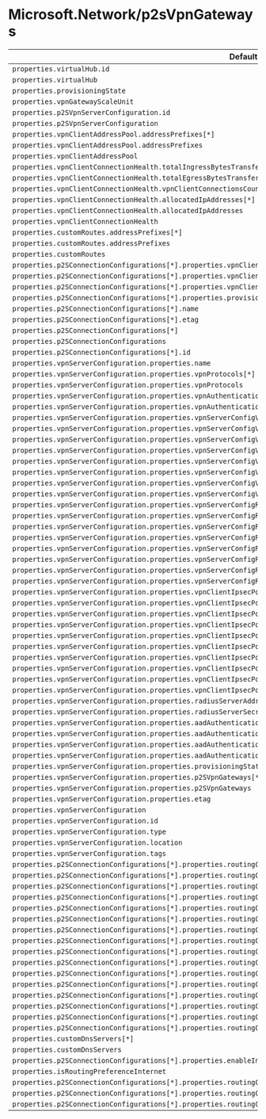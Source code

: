 # Microsoft.Network/p2sVpnGateways

| Default Path | Alias |
|---|---|
| `properties.virtualHub.id` | `Microsoft.Network/p2sVpnGateways/virtualHub.id` |
| `properties.virtualHub` | `Microsoft.Network/p2sVpnGateways/virtualHub` |
| `properties.provisioningState` | `Microsoft.Network/p2sVpnGateways/provisioningState` |
| `properties.vpnGatewayScaleUnit` | `Microsoft.Network/p2sVpnGateways/vpnGatewayScaleUnit` |
| `properties.p2SVpnServerConfiguration.id` | `Microsoft.Network/p2sVpnGateways/p2SVpnServerConfiguration.id` |
| `properties.p2SVpnServerConfiguration` | `Microsoft.Network/p2sVpnGateways/p2SVpnServerConfiguration` |
| `properties.vpnClientAddressPool.addressPrefixes[*]` | `Microsoft.Network/p2sVpnGateways/vpnClientAddressPool.addressPrefixes[*]` |
| `properties.vpnClientAddressPool.addressPrefixes` | `Microsoft.Network/p2sVpnGateways/vpnClientAddressPool.addressPrefixes` |
| `properties.vpnClientAddressPool` | `Microsoft.Network/p2sVpnGateways/vpnClientAddressPool` |
| `properties.vpnClientConnectionHealth.totalIngressBytesTransferred` | `Microsoft.Network/p2sVpnGateways/vpnClientConnectionHealth.totalIngressBytesTransferred` |
| `properties.vpnClientConnectionHealth.totalEgressBytesTransferred` | `Microsoft.Network/p2sVpnGateways/vpnClientConnectionHealth.totalEgressBytesTransferred` |
| `properties.vpnClientConnectionHealth.vpnClientConnectionsCount` | `Microsoft.Network/p2sVpnGateways/vpnClientConnectionHealth.vpnClientConnectionsCount` |
| `properties.vpnClientConnectionHealth.allocatedIpAddresses[*]` | `Microsoft.Network/p2sVpnGateways/vpnClientConnectionHealth.allocatedIpAddresses[*]` |
| `properties.vpnClientConnectionHealth.allocatedIpAddresses` | `Microsoft.Network/p2sVpnGateways/vpnClientConnectionHealth.allocatedIpAddresses` |
| `properties.vpnClientConnectionHealth` | `Microsoft.Network/p2sVpnGateways/vpnClientConnectionHealth` |
| `properties.customRoutes.addressPrefixes[*]` | `Microsoft.Network/p2sVpnGateways/customRoutes.addressPrefixes[*]` |
| `properties.customRoutes.addressPrefixes` | `Microsoft.Network/p2sVpnGateways/customRoutes.addressPrefixes` |
| `properties.customRoutes` | `Microsoft.Network/p2sVpnGateways/customRoutes` |
| `properties.p2SConnectionConfigurations[*].properties.vpnClientAddressPool.addressPrefixes[*]` | `Microsoft.Network/p2sVpnGateways/p2sConnectionConfigurations[*].vpnClientAddressPool.addressPrefixes[*]` |
| `properties.p2SConnectionConfigurations[*].properties.vpnClientAddressPool.addressPrefixes` | `Microsoft.Network/p2sVpnGateways/p2sConnectionConfigurations[*].vpnClientAddressPool.addressPrefixes` |
| `properties.p2SConnectionConfigurations[*].properties.vpnClientAddressPool` | `Microsoft.Network/p2sVpnGateways/p2sConnectionConfigurations[*].vpnClientAddressPool` |
| `properties.p2SConnectionConfigurations[*].properties.provisioningState` | `Microsoft.Network/p2sVpnGateways/p2sConnectionConfigurations[*].provisioningState` |
| `properties.p2SConnectionConfigurations[*].name` | `Microsoft.Network/p2sVpnGateways/p2sConnectionConfigurations[*].name` |
| `properties.p2SConnectionConfigurations[*].etag` | `Microsoft.Network/p2sVpnGateways/p2sConnectionConfigurations[*].etag` |
| `properties.p2SConnectionConfigurations[*]` | `Microsoft.Network/p2sVpnGateways/p2sConnectionConfigurations[*]` |
| `properties.p2SConnectionConfigurations` | `Microsoft.Network/p2sVpnGateways/p2sConnectionConfigurations` |
| `properties.p2SConnectionConfigurations[*].id` | `Microsoft.Network/p2sVpnGateways/p2sConnectionConfigurations[*].id` |
| `properties.vpnServerConfiguration.properties.name` | `Microsoft.Network/p2sVpnGateways/vpnServerConfiguration.name` |
| `properties.vpnServerConfiguration.properties.vpnProtocols[*]` | `Microsoft.Network/p2sVpnGateways/vpnServerConfiguration.vpnProtocols[*]` |
| `properties.vpnServerConfiguration.properties.vpnProtocols` | `Microsoft.Network/p2sVpnGateways/vpnServerConfiguration.vpnProtocols` |
| `properties.vpnServerConfiguration.properties.vpnAuthenticationTypes[*]` | `Microsoft.Network/p2sVpnGateways/vpnServerConfiguration.vpnAuthenticationTypes[*]` |
| `properties.vpnServerConfiguration.properties.vpnAuthenticationTypes` | `Microsoft.Network/p2sVpnGateways/vpnServerConfiguration.vpnAuthenticationTypes` |
| `properties.vpnServerConfiguration.properties.vpnServerConfigVpnClientRootCertificates[*].name` | `Microsoft.Network/p2sVpnGateways/vpnServerConfiguration.vpnServerConfigVpnClientRootCertificates[*].name` |
| `properties.vpnServerConfiguration.properties.vpnServerConfigVpnClientRootCertificates[*].publicCertData` | `Microsoft.Network/p2sVpnGateways/vpnServerConfiguration.vpnServerConfigVpnClientRootCertificates[*].publicCertData` |
| `properties.vpnServerConfiguration.properties.vpnServerConfigVpnClientRootCertificates[*]` | `Microsoft.Network/p2sVpnGateways/vpnServerConfiguration.vpnServerConfigVpnClientRootCertificates[*]` |
| `properties.vpnServerConfiguration.properties.vpnServerConfigVpnClientRootCertificates` | `Microsoft.Network/p2sVpnGateways/vpnServerConfiguration.vpnServerConfigVpnClientRootCertificates` |
| `properties.vpnServerConfiguration.properties.vpnServerConfigVpnClientRevokedCertificates[*].name` | `Microsoft.Network/p2sVpnGateways/vpnServerConfiguration.vpnServerConfigVpnClientRevokedCertificates[*].name` |
| `properties.vpnServerConfiguration.properties.vpnServerConfigVpnClientRevokedCertificates[*].thumbprint` | `Microsoft.Network/p2sVpnGateways/vpnServerConfiguration.vpnServerConfigVpnClientRevokedCertificates[*].thumbprint` |
| `properties.vpnServerConfiguration.properties.vpnServerConfigVpnClientRevokedCertificates[*]` | `Microsoft.Network/p2sVpnGateways/vpnServerConfiguration.vpnServerConfigVpnClientRevokedCertificates[*]` |
| `properties.vpnServerConfiguration.properties.vpnServerConfigVpnClientRevokedCertificates` | `Microsoft.Network/p2sVpnGateways/vpnServerConfiguration.vpnServerConfigVpnClientRevokedCertificates` |
| `properties.vpnServerConfiguration.properties.vpnServerConfigRadiusServerRootCertificates[*].name` | `Microsoft.Network/p2sVpnGateways/vpnServerConfiguration.vpnServerConfigRadiusServerRootCertificates[*].name` |
| `properties.vpnServerConfiguration.properties.vpnServerConfigRadiusServerRootCertificates[*].publicCertData` | `Microsoft.Network/p2sVpnGateways/vpnServerConfiguration.vpnServerConfigRadiusServerRootCertificates[*].publicCertData` |
| `properties.vpnServerConfiguration.properties.vpnServerConfigRadiusServerRootCertificates[*]` | `Microsoft.Network/p2sVpnGateways/vpnServerConfiguration.vpnServerConfigRadiusServerRootCertificates[*]` |
| `properties.vpnServerConfiguration.properties.vpnServerConfigRadiusServerRootCertificates` | `Microsoft.Network/p2sVpnGateways/vpnServerConfiguration.vpnServerConfigRadiusServerRootCertificates` |
| `properties.vpnServerConfiguration.properties.vpnServerConfigRadiusClientRootCertificates[*].name` | `Microsoft.Network/p2sVpnGateways/vpnServerConfiguration.vpnServerConfigRadiusClientRootCertificates[*].name` |
| `properties.vpnServerConfiguration.properties.vpnServerConfigRadiusClientRootCertificates[*].thumbprint` | `Microsoft.Network/p2sVpnGateways/vpnServerConfiguration.vpnServerConfigRadiusClientRootCertificates[*].thumbprint` |
| `properties.vpnServerConfiguration.properties.vpnServerConfigRadiusClientRootCertificates[*]` | `Microsoft.Network/p2sVpnGateways/vpnServerConfiguration.vpnServerConfigRadiusClientRootCertificates[*]` |
| `properties.vpnServerConfiguration.properties.vpnServerConfigRadiusClientRootCertificates` | `Microsoft.Network/p2sVpnGateways/vpnServerConfiguration.vpnServerConfigRadiusClientRootCertificates` |
| `properties.vpnServerConfiguration.properties.vpnClientIpsecPolicies[*].saLifeTimeSeconds` | `Microsoft.Network/p2sVpnGateways/vpnServerConfiguration.vpnClientIpsecPolicies[*].saLifeTimeSeconds` |
| `properties.vpnServerConfiguration.properties.vpnClientIpsecPolicies[*].saDataSizeKilobytes` | `Microsoft.Network/p2sVpnGateways/vpnServerConfiguration.vpnClientIpsecPolicies[*].saDataSizeKilobytes` |
| `properties.vpnServerConfiguration.properties.vpnClientIpsecPolicies[*].ipsecEncryption` | `Microsoft.Network/p2sVpnGateways/vpnServerConfiguration.vpnClientIpsecPolicies[*].ipsecEncryption` |
| `properties.vpnServerConfiguration.properties.vpnClientIpsecPolicies[*].ipsecIntegrity` | `Microsoft.Network/p2sVpnGateways/vpnServerConfiguration.vpnClientIpsecPolicies[*].ipsecIntegrity` |
| `properties.vpnServerConfiguration.properties.vpnClientIpsecPolicies[*].ikeEncryption` | `Microsoft.Network/p2sVpnGateways/vpnServerConfiguration.vpnClientIpsecPolicies[*].ikeEncryption` |
| `properties.vpnServerConfiguration.properties.vpnClientIpsecPolicies[*].ikeIntegrity` | `Microsoft.Network/p2sVpnGateways/vpnServerConfiguration.vpnClientIpsecPolicies[*].ikeIntegrity` |
| `properties.vpnServerConfiguration.properties.vpnClientIpsecPolicies[*].dhGroup` | `Microsoft.Network/p2sVpnGateways/vpnServerConfiguration.vpnClientIpsecPolicies[*].dhGroup` |
| `properties.vpnServerConfiguration.properties.vpnClientIpsecPolicies[*].pfsGroup` | `Microsoft.Network/p2sVpnGateways/vpnServerConfiguration.vpnClientIpsecPolicies[*].pfsGroup` |
| `properties.vpnServerConfiguration.properties.vpnClientIpsecPolicies[*]` | `Microsoft.Network/p2sVpnGateways/vpnServerConfiguration.vpnClientIpsecPolicies[*]` |
| `properties.vpnServerConfiguration.properties.vpnClientIpsecPolicies` | `Microsoft.Network/p2sVpnGateways/vpnServerConfiguration.vpnClientIpsecPolicies` |
| `properties.vpnServerConfiguration.properties.radiusServerAddress` | `Microsoft.Network/p2sVpnGateways/vpnServerConfiguration.radiusServerAddress` |
| `properties.vpnServerConfiguration.properties.radiusServerSecret` | `Microsoft.Network/p2sVpnGateways/vpnServerConfiguration.radiusServerSecret` |
| `properties.vpnServerConfiguration.properties.aadAuthenticationParameters.aadTenant` | `Microsoft.Network/p2sVpnGateways/vpnServerConfiguration.aadAuthenticationParameters.aadTenant` |
| `properties.vpnServerConfiguration.properties.aadAuthenticationParameters.aadAudience` | `Microsoft.Network/p2sVpnGateways/vpnServerConfiguration.aadAuthenticationParameters.aadAudience` |
| `properties.vpnServerConfiguration.properties.aadAuthenticationParameters.aadIssuer` | `Microsoft.Network/p2sVpnGateways/vpnServerConfiguration.aadAuthenticationParameters.aadIssuer` |
| `properties.vpnServerConfiguration.properties.aadAuthenticationParameters` | `Microsoft.Network/p2sVpnGateways/vpnServerConfiguration.aadAuthenticationParameters` |
| `properties.vpnServerConfiguration.properties.provisioningState` | `Microsoft.Network/p2sVpnGateways/vpnServerConfiguration.provisioningState` |
| `properties.vpnServerConfiguration.properties.p2SVpnGateways[*]` | `Microsoft.Network/p2sVpnGateways/vpnServerConfiguration.p2SVpnGateways[*]` |
| `properties.vpnServerConfiguration.properties.p2SVpnGateways` | `Microsoft.Network/p2sVpnGateways/vpnServerConfiguration.p2SVpnGateways` |
| `properties.vpnServerConfiguration.properties.etag` | `Microsoft.Network/p2sVpnGateways/vpnServerConfiguration.etag` |
| `properties.vpnServerConfiguration` | `Microsoft.Network/p2sVpnGateways/vpnServerConfiguration` |
| `properties.vpnServerConfiguration.id` | `Microsoft.Network/p2sVpnGateways/vpnServerConfiguration.id` |
| `properties.vpnServerConfiguration.type` | `Microsoft.Network/p2sVpnGateways/vpnServerConfiguration.type` |
| `properties.vpnServerConfiguration.location` | `Microsoft.Network/p2sVpnGateways/vpnServerConfiguration.location` |
| `properties.vpnServerConfiguration.tags` | `Microsoft.Network/p2sVpnGateways/vpnServerConfiguration.tags` |
| `properties.p2SConnectionConfigurations[*].properties.routingConfiguration.associatedRouteTable.id` | `Microsoft.Network/p2sVpnGateways/p2SConnectionConfigurations[*].routingConfiguration.associatedRouteTable.id` |
| `properties.p2SConnectionConfigurations[*].properties.routingConfiguration.associatedRouteTable` | `Microsoft.Network/p2sVpnGateways/p2SConnectionConfigurations[*].routingConfiguration.associatedRouteTable` |
| `properties.p2SConnectionConfigurations[*].properties.routingConfiguration.propagatedRouteTables.labels[*]` | `Microsoft.Network/p2sVpnGateways/p2SConnectionConfigurations[*].routingConfiguration.propagatedRouteTables.labels[*]` |
| `properties.p2SConnectionConfigurations[*].properties.routingConfiguration.propagatedRouteTables.labels` | `Microsoft.Network/p2sVpnGateways/p2SConnectionConfigurations[*].routingConfiguration.propagatedRouteTables.labels` |
| `properties.p2SConnectionConfigurations[*].properties.routingConfiguration.propagatedRouteTables.ids[*].id` | `Microsoft.Network/p2sVpnGateways/p2SConnectionConfigurations[*].routingConfiguration.propagatedRouteTables.ids[*].id` |
| `properties.p2SConnectionConfigurations[*].properties.routingConfiguration.propagatedRouteTables.ids[*]` | `Microsoft.Network/p2sVpnGateways/p2SConnectionConfigurations[*].routingConfiguration.propagatedRouteTables.ids[*]` |
| `properties.p2SConnectionConfigurations[*].properties.routingConfiguration.propagatedRouteTables.ids` | `Microsoft.Network/p2sVpnGateways/p2SConnectionConfigurations[*].routingConfiguration.propagatedRouteTables.ids` |
| `properties.p2SConnectionConfigurations[*].properties.routingConfiguration.propagatedRouteTables` | `Microsoft.Network/p2sVpnGateways/p2SConnectionConfigurations[*].routingConfiguration.propagatedRouteTables` |
| `properties.p2SConnectionConfigurations[*].properties.routingConfiguration.vnetRoutes.staticRoutes[*].name` | `Microsoft.Network/p2sVpnGateways/p2SConnectionConfigurations[*].routingConfiguration.vnetRoutes.staticRoutes[*].name` |
| `properties.p2SConnectionConfigurations[*].properties.routingConfiguration.vnetRoutes.staticRoutes[*].addressPrefixes[*]` | `Microsoft.Network/p2sVpnGateways/p2SConnectionConfigurations[*].routingConfiguration.vnetRoutes.staticRoutes[*].addressPrefixes[*]` |
| `properties.p2SConnectionConfigurations[*].properties.routingConfiguration.vnetRoutes.staticRoutes[*].addressPrefixes` | `Microsoft.Network/p2sVpnGateways/p2SConnectionConfigurations[*].routingConfiguration.vnetRoutes.staticRoutes[*].addressPrefixes` |
| `properties.p2SConnectionConfigurations[*].properties.routingConfiguration.vnetRoutes.staticRoutes[*].nextHopIpAddress` | `Microsoft.Network/p2sVpnGateways/p2SConnectionConfigurations[*].routingConfiguration.vnetRoutes.staticRoutes[*].nextHopIpAddress` |
| `properties.p2SConnectionConfigurations[*].properties.routingConfiguration.vnetRoutes.staticRoutes[*]` | `Microsoft.Network/p2sVpnGateways/p2SConnectionConfigurations[*].routingConfiguration.vnetRoutes.staticRoutes[*]` |
| `properties.p2SConnectionConfigurations[*].properties.routingConfiguration.vnetRoutes.staticRoutes` | `Microsoft.Network/p2sVpnGateways/p2SConnectionConfigurations[*].routingConfiguration.vnetRoutes.staticRoutes` |
| `properties.p2SConnectionConfigurations[*].properties.routingConfiguration.vnetRoutes` | `Microsoft.Network/p2sVpnGateways/p2SConnectionConfigurations[*].routingConfiguration.vnetRoutes` |
| `properties.p2SConnectionConfigurations[*].properties.routingConfiguration` | `Microsoft.Network/p2sVpnGateways/p2SConnectionConfigurations[*].routingConfiguration` |
| `properties.customDnsServers[*]` | `Microsoft.Network/p2sVpnGateways/customDnsServers[*]` |
| `properties.customDnsServers` | `Microsoft.Network/p2sVpnGateways/customDnsServers` |
| `properties.p2SConnectionConfigurations[*].properties.enableInternetSecurity` | `Microsoft.Network/p2svpnGateways/p2SConnectionConfigurations[*].enableInternetSecurity` |
| `properties.isRoutingPreferenceInternet` | `Microsoft.Network/p2svpnGateways/isRoutingPreferenceInternet` |
| `properties.p2SConnectionConfigurations[*].properties.routingConfiguration.vnetRoutes.bgpConnections` | `Microsoft.Network/p2svpnGateways/p2SConnectionConfigurations[*].routingConfiguration.vnetRoutes.bgpConnections` |
| `properties.p2SConnectionConfigurations[*].properties.routingConfiguration.vnetRoutes.bgpConnections[*]` | `Microsoft.Network/p2svpnGateways/p2SConnectionConfigurations[*].routingConfiguration.vnetRoutes.bgpConnections[*]` |
| `properties.p2SConnectionConfigurations[*].properties.routingConfiguration.vnetRoutes.bgpConnections[*].id` | `Microsoft.Network/p2svpnGateways/p2SConnectionConfigurations[*].routingConfiguration.vnetRoutes.bgpConnections[*].id` |

